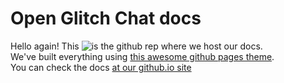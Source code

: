 # Open Glitch Chat docs
Hello again! This <picture><source media="(prefers-color-scheme: dark)" srcset="https://iswas.glitch.me/tiagorangel2011/glitch-chat-docs/dark.svg"><img alt="is" src="https://iswas.glitch.me/tiagorangel2011/glitch-chat-docs/light.svg"></picture> the github rep where we host our docs.  
We've built everything using [this awesome github pages theme](https://github.com/just-the-docs/just-the-docs).  
You can check the docs [at our github.io site](https://tiagorangel2011.github.io/glitch-chat-docs/)

